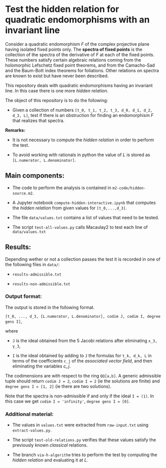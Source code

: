 # Test the hidden relation for quadratic endomorphisms with an invariant line

Consider a quadratic endomorphism *F* of the complex projective plane having isolated fixed points only. The **spectra of fixed points** is the collection of the spectra of the derivative of *F* at each of the fixed points. These numbers satisfy certain algebraic relations coming from the holomorphic Lefschetz fixed point theorems, and from the Camacho-Sad and the Baum-Bott index theorems for foliations. Other relations on spectra are known to exist but have never been described.

This repository deals with quadratic endomorphisms having an invariant line. In this case there is one more *hidden relation*.

The object of this repository is to do the following:

* Given a collection of numbers `[t_0, t_1, t_2, t_3, d_0, d_1, d_2, d_3, L]`, test if there is an obstruction for finding an endomorphism *F* that realizes that spectra.

**Remarks:** 

* It is not necessary to compute the *hidden relation* in order to perform the test.

* To avoid working with rationals in python the value of *L* is stored as `[L.numerator, L.denominator]`.


## Main components:

* The code to perform the analysis is contained in `m2-code/hidden-source.m2`.

* A Jupyter notebook `compute-hidden-interactive.ipynb` that computes the *hidden relation* from given values for `[t_0,...,d_3]`.

* The file `data/values.txt` contains a list of values that need to be tested.

* The script `test-all-values.py` calls Macaulay2 to test each line of `data/values.txt`


## Results:

Depending wether or not a collection passes the test it is recorded in one of the following files in `data/`:

* `results-admissible.txt`

* `results-non-admissible.txt`


### Output format:

The output is stored in the following format.

`[t_0, ..., d_3, [L.numerator, L.denominator], codim J, codim I, degree gens I]`,

where 

* `J` is the ideal obtained from the 5 Jacobi relations after eliminating `x_3, y_3`,

* `I` is the ideal obtained by adding to `J` the formulas for `t_k, d_k, L` in terms of the coefficients `c_j` of the *associated vector field*, and then eliminating the variables *c_j*.

The codimensions are with respect to the ring `QQ[a,b]`. A generic admissible tuple should return `codim J = 2`, `codim I = 2` (ie the solutions are finite) and `degree gens I = [1, 2]` (ie there are two solutions).

Note that the spectra is non-admissible if and only if the ideal `I = (1)`. In this case we get `codim I = 'infinity'`, `degree gens I = [0]`.


### Additional material:

* The values in `values.txt` were extracted from `raw-input.txt` using `extract-values.py`.

* The script `test-old-relations.py` verifies that these values satisfy the previously known *classical* relations.

* The branch `via-h-algorithm` tries to perform the test by computing the *hidden relation* and evaluating it at *L*.
